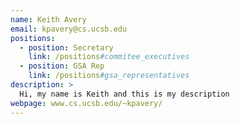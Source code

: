 ```yaml
---
name: Keith Avery
email: kpavery@cs.ucsb.edu
positions:
  - position: Secretary
    link: /positions#commitee_executives
  - position: GSA Rep
    link: /positions#gsa_representatives
description: >
  Hi, my name is Keith and this is my description
webpage: www.cs.ucsb.edu/~kpavery/
---
```

